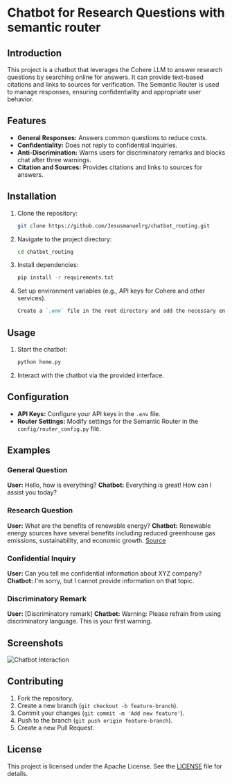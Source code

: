 # Chatbot for Research Questions with semantic router

## Introduction
This project is a chatbot that leverages the Cohere LLM to answer research questions by searching online for answers. It can provide text-based citations and links to sources for verification. The Semantic Router is used to manage responses, ensuring confidentiality and appropriate user behavior.

## Features
- **General Responses:** Answers common questions to reduce costs.
- **Confidentiality:** Does not reply to confidential inquiries.
- **Anti-Discrimination:** Warns users for discriminatory remarks and blocks chat after three warnings.
- **Citation and Sources:** Provides citations and links to sources for answers.

## Installation
1. Clone the repository:
    ```bash
    git clone https://github.com/Jesusmanuelrg/chatbot_routing.git
    ```
2. Navigate to the project directory:
    ```bash
    cd chatbot_routing
    ```
3. Install dependencies:
    ```bash
    pip install -r requirements.txt
    ```
4. Set up environment variables (e.g., API keys for Cohere and other services).
    ```markdown
    Create a `.env` file in the root directory and add the necessary environment variables.
    ```

## Usage
1. Start the chatbot:
    ```bash
    python home.py
    ```
2. Interact with the chatbot via the provided interface.

## Configuration
- **API Keys:** Configure your API keys in the `.env` file.
- **Router Settings:** Modify settings for the Semantic Router in the `config/router_config.py` file.

## Examples
### General Question
**User:** Hello, how is everything?
**Chatbot:** Everything is great! How can I assist you today?

### Research Question
**User:** What are the benefits of renewable energy?
**Chatbot:** Renewable energy sources have several benefits including reduced greenhouse gas emissions, sustainability, and economic growth. [Source](https://www.example.com/renewable-energy-benefits)

### Confidential Inquiry
**User:** Can you tell me confidential information about XYZ company?
**Chatbot:** I'm sorry, but I cannot provide information on that topic.

### Discriminatory Remark
**User:** [Discriminatory remark]
**Chatbot:** Warning: Please refrain from using discriminatory language. This is your first warning.

## Screenshots
![Chatbot Interaction](path/to/your/image.png)

## Contributing
1. Fork the repository.
2. Create a new branch (`git checkout -b feature-branch`).
3. Commit your changes (`git commit -m 'Add new feature'`).
4. Push to the branch (`git push origin feature-branch`).
5. Create a new Pull Request.

## License
This project is licensed under the Apache License. See the [LICENSE](LICENSE) file for details.

